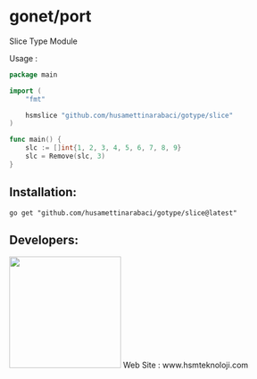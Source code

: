 # gonet/port

Slice Type Module

Usage :

```go
package main

import (
	"fmt"

	hsmslice "github.com/husamettinarabaci/gotype/slice"
)

func main() {
	slc := []int{1, 2, 3, 4, 5, 6, 7, 8, 9}
	slc = Remove(slc, 3)
}
```

## Installation:

```shell
go get "github.com/husamettinarabaci/gotype/slice@latest"
```

## Developers:
<img src="https://github.com/HsmTeknoloji/companyfiles/blob/master/hsmtek-logo.png?raw=true" width="200"/>
Web Site        : www.hsmteknoloji.com <br />